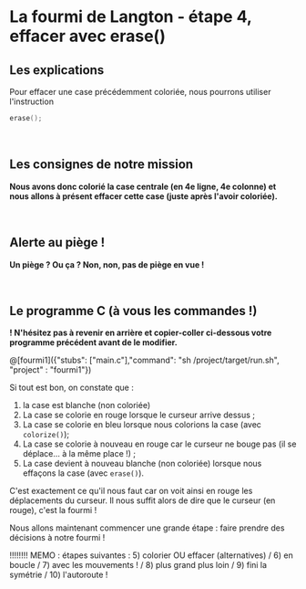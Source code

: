 # La fourmi de Langton - étape 4, effacer avec erase()

## Les explications

Pour effacer une case précédemment coloriée, nous pourrons utiliser l'instruction

```C
erase();
```

<br />

## Les consignes de notre mission

**Nous avons donc colorié la case centrale (en 4e ligne, 4e colonne) et nous allons à présent effacer cette case (juste après l'avoir coloriée).**

<br />

## Alerte au piège !

**Un piège ? Ou ça ? Non, non, pas de piège en vue !**

<br />

## Le programme C (à vous les commandes !)

**! N'hésitez pas à revenir en arrière et copier-coller ci-dessous votre programme précédent avant de le modifier.**

@[fourmi1]({"stubs": ["main.c"],"command": "sh /project/target/run.sh", "project" : "fourmi1"})

Si tout est bon, on constate que :

1) la case est blanche (non coloriée)
1) La case se colorie en rouge lorsque le curseur arrive dessus ;
2) La case se colorie en bleu lorsque nous colorions la case (avec `colorize()`);
3) La case se colorie à nouveau en rouge car le curseur ne bouge pas (il se déplace... à la même place !) ;
4) La case devient à nouveau blanche (non coloriée) lorsque nous effaçons la case (avec `erase()`).

C'est exactement ce qu'il nous faut car on voit ainsi en rouge les déplacements du curseur. Il nous suffit alors de dire que le curseur (en rouge), c'est la fourmi !

Nous allons maintenant commencer une grande étape : faire prendre des décisions à notre fourmi !

!!!!!!!! MEMO : étapes suivantes : 5) colorier OU effacer (alternatives) / 6) en boucle / 7) avec les mouvements ! / 8) plus grand plus loin / 9) fini la symétrie / 10) l'autoroute !
